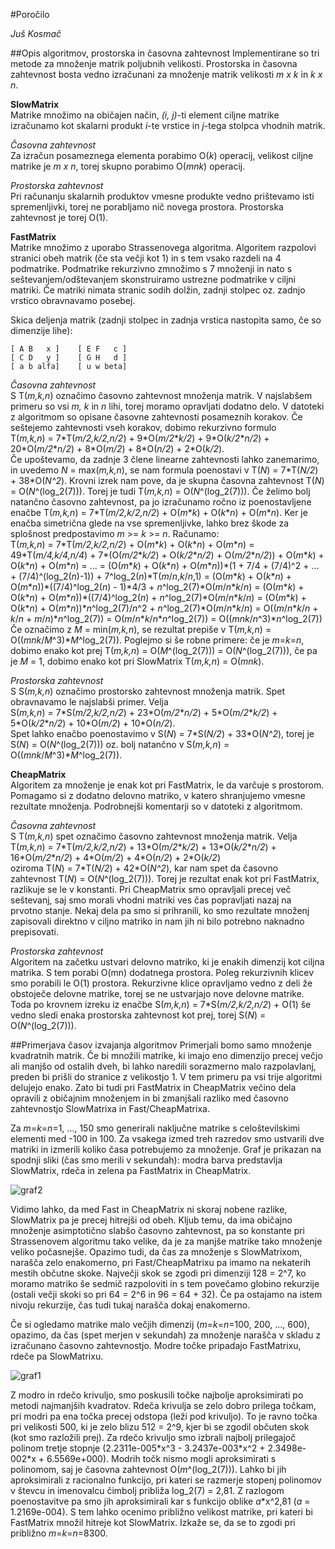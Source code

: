 #Poročilo

*Juš Kosmač*

##Opis algoritmov, prostorska in časovna zahtevnost
Implementirane so tri metode za množenje matrik poljubnih velikosti. Prostorska in časovna zahtevnost bosta vedno izračunani
za množenje matrik velikosti *m x k* in *k x n*.
  

__SlowMatrix__  
Matrike množimo na običajen način, *(i, j)*-ti element ciljne matrike izračunamo kot skalarni produkt *i*-te vrstice in *j*-tega stolpca vhodnih matrik.

*Časovna zahtevnost*  
Za izračun posameznega elementa porabimo O(*k*) operacij, velikost ciljne matrike je *m x n*, torej skupno porabimo O(*mnk*) operacij. 

*Prostorska zahtevnost*  
Pri računanju skalarnih produktov vmesne produkte vedno prištevamo isti spremenljivki, torej ne porabljamo nič novega prostora. 
Prostorska zahtevnost je torej O(1).


__FastMatrix__  
Matrike množimo z uporabo Strassenovega algoritma. Algoritem razpolovi stranici obeh matrik (če sta večji kot 1) in s tem vsako razdeli na 4 podmatrike.
Podmatrike rekurzivno zmnožimo s 7 množenji in nato s seštevanjem/odštevanjem skonstruiramo ustrezne podmatrike v ciljni matriki.
Če matriki nimata stranic sodih dolžin, zadnji stolpec oz. zadnjo vrstico obravnavamo posebej.

Skica deljenja matrik (zadnji stolpec in zadnja vrstica nastopita samo, če so dimenzije lihe):
```
[ A B   x ]    [ E F   c ]
[ C D   y ]    [ G H   d ]
[ a b alfa]    [ u w beta]
```

*Časovna zahtevnost*  
S T(*m,k,n*) označimo časovno zahtevnost množenja matrik. V najslabšem primeru so vsi *m, k* in *n* lihi, torej moramo opravljati dodatno delo.
V datoteki z algoritmom so opisane časovne zahtevnosti posameznih korakov. Če seštejemo zahtevnosti vseh korakov, dobimo rekurzivno formulo  
T(*m,k,n*) = 7\*T(*m/2,k/2,n/2*) + 9\*O(*m/2*\**k/2*) + 9\*O(*k/2*\**n/2*) + 20\*O(*m/2*\**n/2*) + 8\*O(*m/2*) + 8\*O(*n/2*) + 2\*O(*k/2*).  
Če upoštevamo, da zadnje 3 člene linearne zahtevnosti lahko zanemarimo, in uvedemo *N* = max(*m,k,n*), se nam formula poenostavi v
T(*N*) = 7\*T(*N/2*) + 38\*O(*N^2*). Krovni izrek nam pove, da je skupna časovna zahtevnost T(*N*) = O(*N*^(log_2(7))). Torej je tudi T(*m,k,n*) = O(*N*^(log_2(7))). Če želimo bolj natančno časovno zahtevnost, pa jo izračunamo ročno iz poenostavljene enačbe T(*m,k,n*) = 7\*T(*m/2,k/2,n/2*) + O(*m*\**k*) + O(*k*\**n*) + O(*m*\**n*). Ker je enačba simetrična glede na vse spremenljivke, lahko brez škode za splošnost predpostavimo *m* >= *k* >= *n*. Računamo:  
T(*m,k,n*) = 7\*T(*m/2,k/2,n/2*) + O(*m*\**k*) + O(*k*\**n*) + O(*m*\**n*) = 49\*T(*m/4,k/4,n/4*) + 7\*(O(*m/2*\**k/2*) + O(*k/2*\**n/2*) + O(*m/2*\**n/2*)) + O(*m*\**k*) + O(*k*\**n*) + O(*m*\**n*) = ... = (O(*m*\**k*) + O(*k*\**n*) + O(*m*\**n*))\*(1 + 7/4 + (7/4)^2 + ... + (7/4)^(log_2(*n*)-1)) + 7^log_2(*n*)\*T(*m*/*n*,*k*/*n*,1) = (O(*m*\**k*) + O(*k*\**n*) + O(*m*\**n*))\*((7/4)^log_2(*n*) - 1)\*4/3 + *n*^log_2(7)\*O(*m*/*n*\**k*/*n*) = (O(*m*\**k*) + O(*k*\**n*) + O(*m*\**n*))\*((7/4)^log_2(*n*) + *n*^log_2(7)\*O(*m*/*n*\**k*/*n*) = (O(*m*\**k*) + O(*k*\**n*) + O(*m*\**n*))\**n*^log_2(7)/*n*^2 + *n*^log_2(7)\*O(*m*/*n*\**k*/*n*) = O((*m*/*n*\**k*/*n* + *k*/*n* + *m*/*n*)\**n*^log_2(7)) = O(*m*/*n*\**k*/*n*\**n*^log_2(7)) =  O((*mnk*/*n*^3)\**n*^log_2(7))  
Če označimo z *M* = min(*m,k,n*), se rezultat prepiše v T(*m,k,n*) = O((*mnk*/*M*^3)\**M*^log_2(7)). Poglejmo si še robne primere: če je *m*=*k*=*n*, dobimo enako kot prej T(*m,k,n*) = O(*M*^(log_2(7))) = O(*N*^(log_2(7))), če pa je *M* = 1, dobimo enako kot pri SlowMatrix T(*m,k,n*) = O(*mnk*).

*Prostorska zahtevnost*  
S S(*m,k,n*) označimo prostorsko zahtevnost množenja matrik. Spet obravnavamo le najslabši primer.
Velja  
S(*m,k,n*) = 7\*S(*m/2,k/2,n/2*) + 23\*O(*m/2*\**n/2*) + 5\*O(*m/2*\**k/2*) + 5\*O(*k/2*\**n/2*) + 10\*O(*m/2*) + 10\*O(*n/2*).  
Spet lahko enačbo poenostavimo v S(*N*) = 7\*S(*N/2*) + 33\*O(*N^2*), torej je S(*N*) = O(*N*^(log_2(7))) oz. bolj natančno v S(*m,k,n*) = O((*mnk*/*M*^3)\**M*^log_2(7)).

__CheapMatrix__  
Algoritem za množenje je enak kot pri FastMatrix, le da varčuje s prostorom. Pomagamo si z dodatno delovno matriko, v katero shranjujemo vmesne rezultate množenja.
Podrobnejši komentarji so v datoteki z algoritmom.

*Časovna zahtevnost*  
S T(*m,k,n*) spet označimo časovno zahtevnost množenja matrik.
Velja  
T(*m,k,n*) = 7\*T(*m/2,k/2,n/2*) + 13\*O(*m/2*\**k/2*) + 13\*O(*k/2*\**n/2*) + 16\*O(*m/2*\**n/2*) + 4\*O(*m/2*) + 4\*O(*n/2*) + 2\*O(*k/2*)   
oziroma T(*N*) = 7\*T(*N/2*) + 42\*O(*N^2*), kar nam spet da časovno zahtevnost T(*N*) = O(*N*^(log_2(7))). Torej je rezultat enak kot pri FastMatrix, razlikuje se le v konstanti. 
Pri CheapMatrix smo opravljali precej več seštevanj, saj smo morali vhodni matriki ves čas popravljati nazaj na prvotno stanje. Nekaj dela pa smo si prihranili, 
ko smo rezultate množenj zapisovali direktno v ciljno matriko in nam jih ni bilo potrebno naknadno prepisovati.

*Prostorska zahtevnost*  
Algoritem na začetku ustvari delovno matriko, ki je enakih dimenzij kot ciljna matrika. S tem porabi O(mn) dodatnega prostora. Poleg rekurzivnih klicev smo porabili
le O(1) prostora. Rekurzivne klice opravljamo vedno z deli že obstoječe delovne matrike, torej se ne ustvarjajo nove delovne matrike.
Toda po krovnem izreku iz enačbe S(*m,k,n*) = 7\*S(*m/2,k/2,n/2*) + O(1) še vedno sledi enaka prostorska zahtevnost kot prej, torej S(*N*) = O(*N*^(log_2(7))).

##Primerjava časov izvajanja algoritmov
Primerjali bomo samo množenje kvadratnih matrik. Če bi množili matrike, ki imajo eno dimenzijo precej večjo ali manjšo od ostalih dveh, bi lahko naredili sorazmerno malo razpolavlanj, preden bi prišli do stranice z velikostjo 1. V tem primeru pa vsi trije algoritmi delujejo enako. Zato bi tudi pri FastMatrix in CheapMatrix večino dela opravili z običajnim množenjem in bi zmanjšali razliko med časovno zahtevnostjo SlowMatrixa in Fast/CheapMatrixa.  

Za *m*=*k*=*n*=1, ..., 150 smo generirali naključne matrike s celoštevilskimi elementi med -100 in 100. Za vsakega izmed treh razredov smo ustvarili dve matriki in izmerili koliko časa potrebujemo za množenje. Graf je prikazan na spodnji sliki (čas smo merili v sekundah): modra barva predstavlja SlowMatrix, rdeča in zelena pa FastMatrix in CheapMatrix.  

![graf2](https://cloud.githubusercontent.com/assets/13056585/21294589/80555c9e-c540-11e6-9cbd-1b07fd183025.png)

Vidimo lahko, da med Fast in CheapMatrix ni skoraj nobene razlike, SlowMatrix pa je precej hitrejši od obeh. Kljub temu, da ima običajno množenje asimptotično slabšo časovno zahtevnost, pa so konstante pri Strassenovem algoritmu tako velike, da je za manjše matrike tako množenje veliko počasnejše. Opazimo tudi, da čas za množenje s SlowMatrixom, narašča zelo enakomerno, pri Fast/CheapMatrixu pa imamo na nekaterih mestih občutne skoke. Največji skok se zgodi pri dimenziji 128 = 2^7, ko moramo matriko še sedmič razpoloviti in s tem povečamo globino rekurzije (ostali večji skoki so pri 64 = 2^6 in 96 = 64 + 32). Če pa ostajamo na istem nivoju rekurzije, čas tudi tukaj narašča dokaj enakomerno.  

Če si ogledamo matrike malo večjih dimenzij (*m*=*k*=*n*=100, 200, ..., 600), opazimo, da čas (spet merjen v sekundah) za množenje narašča v skladu z izračunano časovno zahtevnostjo. Modre točke pripadajo FastMatrixu, rdeče pa SlowMatrixu.

![graf1](https://cloud.githubusercontent.com/assets/13056585/21294588/753710be-c540-11e6-9de7-9f9494fbd323.png)

Z modro in rdečo krivuljo, smo poskusili točke najbolje aproksimirati po metodi najmanjših kvadratov. Rdeča krivulja se zelo dobro prilega točkam, pri modri pa ena točka precej odstopa (leži pod krivuljo). To je ravno točka pri velikosti 500, ki je zelo blizu 512 = 2^9, kjer bi se zgodil občuten skok (kot smo razložili prej). Za rdečo krivuljo smo izbrali najbolj prilegajoč polinom tretje stopnje (2.2311e-005\*x^3 - 3.2437e-003\*x^2 + 2.3498e-002\*x + 6.5569e+000). Modrih točk nismo mogli aproksimirati s polinomom, saj je časovna zahtevnost O(*m*^(log_2(7))). Lahko bi jih aproksimirali z racionalno funkcijo, pri kateri se razmerje stopenj polinomov v števcu in imenovalcu čimbolj približa log_2(7) = 2,81. Z razlogom poenostavitve pa smo jih aproksimirali kar s funkcijo oblike *a*\*x^2,81 (*a* = 1.2169e-004). S tem lahko ocenimo približno velikost matrike, pri kateri bi FastMatrix množil hitreje kot SlowMatrix. Izkaže se, da se to zgodi pri približno *m*=*k*=*n*=8300. 

